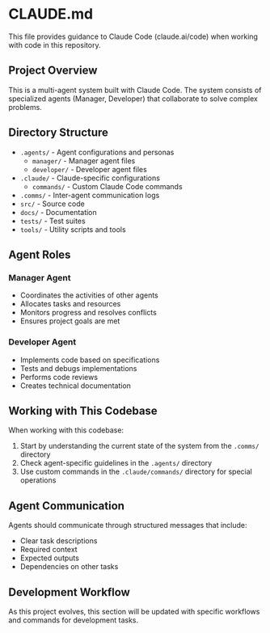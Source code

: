 # CLAUDE.md

This file provides guidance to Claude Code (claude.ai/code) when working with code in this repository.

## Project Overview

This is a multi-agent system built with Claude Code. The system consists of specialized agents (Manager, Developer) that collaborate to solve complex problems.

## Directory Structure

- `.agents/` - Agent configurations and personas
  - `manager/` - Manager agent files
  - `developer/` - Developer agent files
- `.claude/` - Claude-specific configurations
  - `commands/` - Custom Claude Code commands
- `.comms/` - Inter-agent communication logs
- `src/` - Source code
- `docs/` - Documentation
- `tests/` - Test suites
- `tools/` - Utility scripts and tools

## Agent Roles

### Manager Agent
- Coordinates the activities of other agents
- Allocates tasks and resources
- Monitors progress and resolves conflicts
- Ensures project goals are met

### Developer Agent
- Implements code based on specifications
- Tests and debugs implementations
- Performs code reviews
- Creates technical documentation

## Working with This Codebase

When working with this codebase:

1. Start by understanding the current state of the system from the `.comms/` directory
2. Check agent-specific guidelines in the `.agents/` directory
3. Use custom commands in the `.claude/commands/` directory for special operations

## Agent Communication

Agents should communicate through structured messages that include:
- Clear task descriptions
- Required context
- Expected outputs
- Dependencies on other tasks

## Development Workflow

As this project evolves, this section will be updated with specific workflows and commands for development tasks.